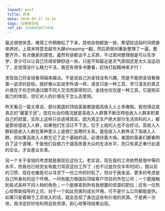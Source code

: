 ```yaml
---
 layout: post
 title: 休息
 date: 2010-04-17 14:34
 tags: 旧博客存档
 ref_id: 1536955077458
---
```

最近很想休息，难得工作稍微松了下来，其他杂物都放一放，希望趁这段时间把身体养好。上周末特意去超市大肆shopping一翻，然后把房间重新整理了一遍，整整齐齐，有点像家的感觉。虽然有排都谈不上买房，不过房间整理倒是可以先学学，至少可以让自己住得安静舒适一些。只是不知最近是天气原因还是太久没运动了，总觉得没什么精力干活，我还有很多书要看，赶快打起精神来才行！

发现自己将金钱看得越来越淡。不是说自己对金钱没有兴趣，而是不能把金钱看做第一追求的目标。就好像以前说学外语一样，语言只是一种工具，学习语言的真正价值在于你怎样通过跟不同人交流而获得知识。金钱也仅仅是一种工具，它是购买能力的体现，但它对人的价值在于怎么去使用。

昨天看见一篇文章说，部分美国的顶级富豪都提倡高收入人士多缴税。我觉得这是真正的“藏富于民”。现在社会的情况就是高收入人群靠不断压榨低收入人群来积累自己的财富，实际上这样只会适得其反。因为真正生产绝大部分生活资料的人，都是那些低收入人群，如果他们生活过不下去，位于上层的人也不会好过。高收入人群和低收入人群在某种意义上是唇亡齿寒的关系，是低收入人群养活了高收入人群，但如果高收入人群忘记了这个基础的话，必潜伏着大祸。美国的富豪们都看明白了这个道理，于是他们会致力于提高改善大众的生活水平，而只有真正奉行此道的企业，才会基业长青。

另一个关于金钱的考虑就是我现在这份工。老实说，现在我的工资依然是很中等的水平，而我也已经完全有能力驾驭这份工作了（也不过是仅仅半年时间）。按以前的习惯，现在也像是可以寻求下一份工作的时机了。但对于我来说，更多的考虑是自己所身处的这个环境，一间有能力做国际顶级客户项目的外包公司；一个能接触到各式各样不同人物的角色；一个能够拿到所有我想要的资源的职位；还有一位热心给帮助指导的上司，对于一个如此完美的成长环境，可不是什么公司都能提供。如果只是着眼于工资收入的话，就会忽视了身边这些有价值的资源。于是再一次地，我决定好好地利用这些资源，耐心地等待结果出现。

